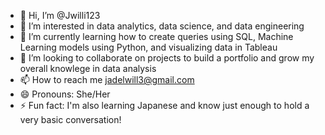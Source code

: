 - 👋 Hi, I’m @Jwilli123
- 👀 I’m interested in data analytics, data science, and data engineering
- 🌱 I’m currently learning how to create queries using SQL, Machine Learning models using Python, and visualizing data in Tableau
- 💞️ I’m looking to collaborate on projects to build a portfolio and grow my overall knowlege in data analysis
- 📫 How to reach me jadelwill3@gmail.com
- 😄 Pronouns: She/Her
- ⚡ Fun fact: I'm also learning Japanese and know just enough to hold a very basic conversation!

<!---
Jwilli123/Jwilli123 is a ✨ special ✨ repository because its `README.md` (this file) appears on your GitHub profile.
You can click the Preview link to take a look at your changes.
--->
